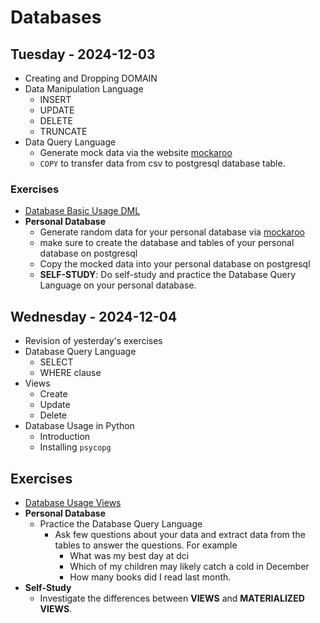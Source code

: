 
# Databases

## Tuesday - 2024-12-03
- Creating and Dropping DOMAIN
- Data Manipulation Language
    - INSERT
    - UPDATE 
    - DELETE 
    - TRUNCATE
- Data Query Language
    - Generate mock data via the website [mockaroo](https://www.mockaroo.com/)
    - `COPY` to transfer data from csv to postgresql database table.

### Exercises
- [Database Basic Usage DML](https://classroom.github.com/a/q3ocpm-B)
- **Personal Database**
    - Generate random data for your personal database via [mockaroo](https://www.mockaroo.com/)
    - make sure to create the database and tables of your personal database on postgresql
    - Copy the mocked data into your personal database on postgresql
    - **SELF-STUDY**: Do self-study and practice the Database Query Language on your personal database.

## Wednesday - 2024-12-04
- Revision of yesterday's exercises
- Database Query Language
    - SELECT
    - WHERE clause
- Views
    - Create 
    - Update 
    - Delete
- Database Usage in Python
    - Introduction
    - Installing `psycopg`

## Exercises
- [Database Usage Views](https://classroom.github.com/a/YG-8TyV0)
- **Personal Database**
    - Practice the Database Query Language
        - Ask few questions about your data and extract data from the tables to answer the questions. For example
            - What was my best day at dci
            - Which of my children may likely catch a cold in December
            - How many books did I read last month.
- **Self-Study**
    - Investigate the differences between **VIEWS** and **MATERIALIZED VIEWS**.